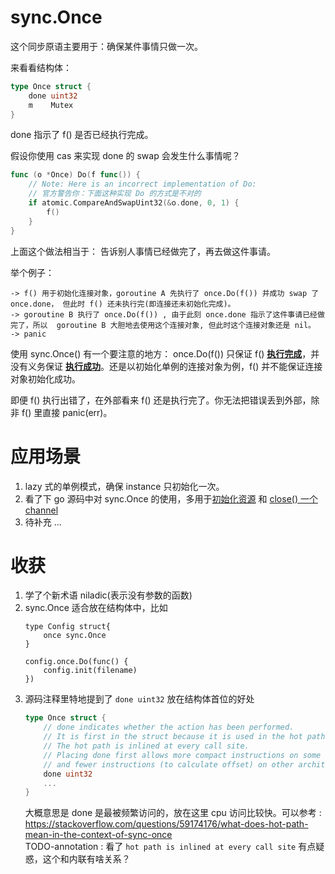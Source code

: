 # sync.Once  

这个同步原语主要用于：确保某件事情只做一次。   



来看看结构体：
```go
type Once struct {
    done uint32
    m    Mutex
}
```

done 指示了 f() 是否已经执行完成。 

假设你使用 cas 来实现 done 的 swap 会发生什么事情呢？ 
```go
func (o *Once) Do(f func()) {
    // Note: Here is an incorrect implementation of Do: 
    // 官方警告你：下面这种实现 Do 的方式是不对的
    if atomic.CompareAndSwapUint32(&o.done, 0, 1) {
        f()
    }
}
```

上面这个做法相当于： 告诉别人事情已经做完了，再去做这件事请。 
 
举个例子：

```
-> f() 用于初始化连接对象，goroutine A 先执行了 once.Do(f()) 并成功 swap 了 once.done， 但此时 f() 还未执行完(即连接还未初始化完成)。   
-> goroutine B 执行了 once.Do(f()) , 由于此刻 once.done 指示了这件事请已经做完了，所以  goroutine B 大胆地去使用这个连接对象, 但此时这个连接对象还是 nil。    
-> panic
``` 


使用 sync.Once() 有一个要注意的地方： once.Do(f()) 只保证 f() <ins>**执行完成**</ins>，并没有义务保证 <ins>**执行成功**</ins>。还是以初始化单例的连接对象为例，f() 并不能保证连接对象初始化成功。

即便 f() 执行出错了，在外部看来 f() 还是执行完了。你无法把错误丢到外部，除非 f() 里直接 panic(err)。

# 应用场景 

1. lazy 式的单例模式，确保 instance 只初始化一次。 
2. 看了下 go 源码中对 sync.Once 的使用，多用于<ins>初始化资源</ins> 和 <ins>close() 一个 channel</ins>  
3. 待补充 ...   

# 收获 

1. 学了个新术语 niladic(表示没有参数的函数)   
2. sync.Once 适合放在结构体中，比如 
    ```
    type Config struct{ 
        once sync.Once 
    }
    
    config.once.Do(func() {
        config.init(filename) 
    })
    ```
3. 源码注释里特地提到了 `done uint32` 放在结构体首位的好处 
    ```go
    type Once struct {
        // done indicates whether the action has been performed.
        // It is first in the struct because it is used in the hot path.
        // The hot path is inlined at every call site.
        // Placing done first allows more compact instructions on some architectures (amd64/x86),
        // and fewer instructions (to calculate offset) on other architectures.
        done uint32
        ...
    }
    ```
    大概意思是 done 是最被频繁访问的，放在这里 cpu 访问比较快。可以参考 : https://stackoverflow.com/questions/59174176/what-does-hot-path-mean-in-the-context-of-sync-once     
    TODO-annotation : 看了 `hot path is inlined at every call site` 有点疑惑，这个和内联有啥关系？  